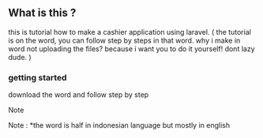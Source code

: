 ## What is this ?
this is tutorial how to make a cashier application using laravel.
( the tutorial is on the word, you can follow step by steps in that word. why i make in word not uploading the files? because i want you to do it yourself! dont lazy dude. )

### getting started

download the word and follow step by step

>[!NOTE]
>Note : *the word is half in indonesian language but mostly in english
